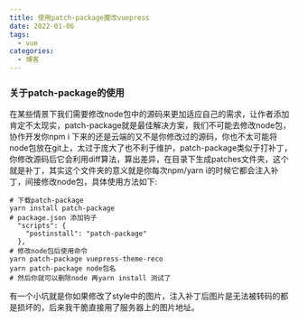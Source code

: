 ```yaml
---
title: 使用patch-package魔改vuepress
date: 2022-01-06
tags:
  - vue
categories:
  - 博客
---
```

### 关于patch-package的使用
在某些情景下我们需要修改node包中的源码来更加适应自己的需求，让作者添加肯定不太现实，patch-package就是最佳解决方案，我们不可能去修改node包，协作开发你npm i 下来的还是云端的又不是你修改过的源码，你也不太可能将node包放在git上，太过于庞大了也不利于维护，patch-package类似于打补丁，你修改源码后它会利用diff算法，算出差异，在目录下生成patches文件夹，这个就是补丁，其实这个文件夹的意义就是你每次npm/yarn i的时候它都会注入补丁，间接修改node包，具体使用方法如下:
```
# 下载patch-package
yarn install patch-package
# package.json 添加钩子
  "scripts": {
    "postinstall": "patch-package"
  },
# 修改node包后使用命令
yarn patch-package vuepress-theme-reco
yarn patch-package node包名
# 然后你就可以删除node 再yarn install 测试了
```
有一个小坑就是你如果修改了style中的图片，注入补丁后图片是无法被转码的都是损坏的，后来我干脆直接用了服务器上的图片地址。